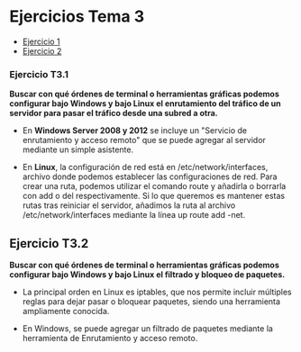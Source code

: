 # Ejercicios Tema 3

- [Ejercicio 1](#ejercicio-t3.1)
- [Ejercicio 2](#ejercicio-t3.2)

### Ejercicio T3.1 

**Buscar con qué órdenes de terminal o herramientas gráficas podemos configurar bajo Windows y bajo Linux el enrutamiento del tráfico de un servidor para pasar el tráfico desde una subred a otra.**

- En **Windows Server 2008 y 2012** se incluye un "Servicio de enrutamiento y acceso remoto" que se puede agregar al servidor mediante un simple asistente.

- En **Linux**, la configuración de red está en /etc/network/interfaces, archivo donde podemos establecer las configuraciones de red. Para crear una ruta, podemos utilizar el comando route y añadirla o borrarla con add o del respectivamente. Si lo que queremos es mantener estas rutas tras reiniciar el servidor, añadimos la ruta al archivo /etc/network/interfaces mediante la línea up route add -net. 

## Ejercicio T3.2 
**Buscar con qué órdenes de terminal o herramientas gráficas podemos configurar bajo Windows y bajo Linux el filtrado y bloqueo de paquetes.**


- La principal orden en Linux es iptables, que nos permite incluir múltiples reglas para dejar pasar o bloquear paquetes, siendo una herramienta ampliamente conocida.

- En Windows, se puede agregar un filtrado de paquetes mediante la herramienta de Enrutamiento y acceso remoto.
